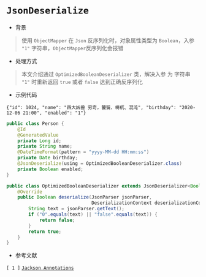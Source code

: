 # `JsonDeserialize`

- 背景

> 使用 ` ObjectMapper ` 在 `Json` 反序列化时，对象属性类型为 `Boolean`，入参 `"1"` 字符串，`ObjectMapper`反序列化会报错


- 处理方式

> 本文介绍通过 `OptimizedBooleanDeserializer` 类，解决入参 为 字符串 `"1"` 时重新返回 `true` 或者 `false` 达到正确反序列化


- 示例代码

```json5
{"id": 1024, "name": "四大凶兽 穷奇，饕餮、梼杌、混沌", "birthday": "2020-12-06 21:00", "enabled": "1"}
```

```java
public class Person {
    @Id
    @GeneratedValue
    private Long id;
    private String name;
    @DateTimeFormat(pattern = "yyyy-MM-dd HH:mm:ss")
    private Date birthday;
    @JsonDeserialize(using = OptimizedBooleanDeserializer.class)
    private Boolean enabled;
}
``` 

```java
public class OptimizedBooleanDeserializer extends JsonDeserializer<Boolean> {
    @Override
    public Boolean deserialize(JsonParser jsonParser,
                               DeserializationContext deserializationContext) throws IOException {
        String text = jsonParser.getText();
        if ("0".equals(text) || "false".equals(text)) {
            return false;
        }
        return true;
    }
}
```

- 参考文献

`[ 1 ]` [`Jackson Annotations`](http://tutorials.jenkov.com/java-json/jackson-annotations.html)